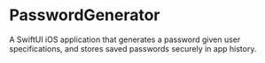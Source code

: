 # PasswordGenerator
A SwiftUI iOS application that generates a password given user specifications, and stores saved passwords securely in app history.
